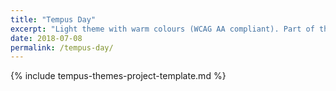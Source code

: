 ```yaml
---
title: "Tempus Day"
excerpt: "Light theme with warm colours (WCAG AA compliant). Part of the Tempus Themes project."
date: 2018-07-08
permalink: /tempus-day/
---
```


{% include tempus-themes-project-template.md %}
